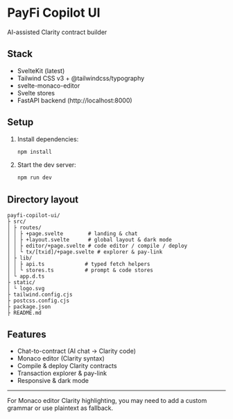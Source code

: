 # PayFi Copilot UI

AI-assisted Clarity contract builder

## Stack
- SvelteKit (latest)
- Tailwind CSS v3 + @tailwindcss/typography
- svelte-monaco-editor
- Svelte stores
- FastAPI backend (http://localhost:8000)

## Setup

1. Install dependencies:
   ```bash
   npm install
   ```
2. Start the dev server:
   ```bash
   npm run dev
   ```

## Directory layout

```
payfi-copilot-ui/
├ src/
│ ├ routes/
│ │ ├ +page.svelte        # landing & chat
│ │ ├ +layout.svelte      # global layout & dark mode
│ │ ├ editor/+page.svelte # code editor / compile / deploy
│ │ └ tx/[txid]/+page.svelte # explorer & pay-link
│ ├ lib/
│ │ ├ api.ts             # typed fetch helpers
│ │ └ stores.ts          # prompt & code stores
│ └ app.d.ts
├ static/
│ └ logo.svg
├ tailwind.config.cjs
├ postcss.config.cjs
├ package.json
├ README.md
```

## Features
- Chat-to-contract (AI chat → Clarity code)
- Monaco editor (Clarity syntax)
- Compile & deploy Clarity contracts
- Transaction explorer & pay-link
- Responsive & dark mode

---

For Monaco editor Clarity highlighting, you may need to add a custom grammar or use plaintext as fallback.
